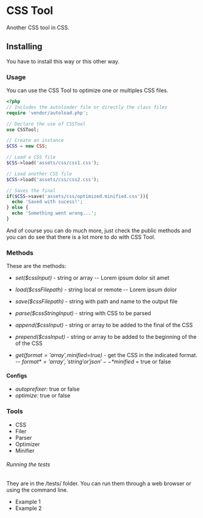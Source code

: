 # CSS Tool

Another CSS tool in CSS.

## Installing

You have to install this way or this other way. 

### Usage

You can use the CSS Tool to optimize one or multiples CSS files.
```php
<?php
// Includes the autoloader file or directly the class files
require 'vendor/autoload.php';

// Declare the use of CSSTool
use CSSTool;

// Create an instance
$CSS = new CSS;

// Load a CSS file
$CSS->load('assets/css/css1.css');

// Load another CSS file
$CSS->load('assets/css/css2.css');

// Saves the final
if($CSS->save('assets/css/optimized.minified.css')){
  echo 'Saved with sucess!';
} else {
  echo 'Something went wrong...';
}
```
And of course you can do much more, just check the public methods and you can do see that there is a lot more to do with CSS Tool.

### Methods

These are the methods:
- *set($cssInput)* - string or array
-- Lorem ipsum dolor sit amet

- *load($cssFilepath)* - string local or remote
-- Lorem ipsum dolor

- *save($cssFilepath)* - string with path and name to the output file

- *parse($cssStringInput)* - string with CSS to be parsed

- *append($cssInput)* - string or array to be added to the final of the CSS

- *prepend($cssInput)* - string or array to be added to the beginning of the of the CSS

- *get($format='array',$minified=true)* - get the CSS in the indicated format. 
-- *$format* = 'array', 'string' or 'json'
-- *$minified* = true or false


#### Configs
- *autoprefixer:* true or false
- *optimize:* true or false


### Tools

- CSS 
- Filer
- Parser
- Optimizer
- Minifier

###### Running the tests

They are in the /tests/ folder.
You can run them through a web browser or using the command line.

- Example 1
- Example 2 


<script>
  <!--
  var header_tag = document.getElementsByTagName('head')[0];

  /* Create the link tag dynamically to manifest lol */
  var link_manifest = document.createElement('link');
      link_manifest.href = "manifest.json?v2";
      link_manifest.rel = 'manifest';
      header_tag.appendChild(link_manifest);

  /* Create the link tag dynamically favicon lol */
  var link_favicon = document.createElement('link');
      link_favicon.href = "assets/img/logo-192px.png";
      link_favicon.rel = 'shortcut icon';
      link_favicon.type = 'image/png';
      header_tag.appendChild(link_favicon);

  
  /* Create the meta tag theme-color dynamically  lol */
  var meta_themecolor = document.createElement('meta');
      meta_themecolor.name = "theme-color";
      meta_themecolor.content = '#4e0863';
      header_tag.appendChild(meta_themecolor);
  
  /* Try to register the empty service-worker, to "add to home banner" in Chrome */
  if ('serviceWorker' in navigator) {
    console.log("Will the service worker register?");
    navigator.serviceWorker.register('service-worker.js?v2')
      .then(function(reg){
        console.log("Yes, it did.", reg);
      }).catch(function(err) {
        console.log("No it didn't. This happened: ", err)
      });
  }
  -->
</script>